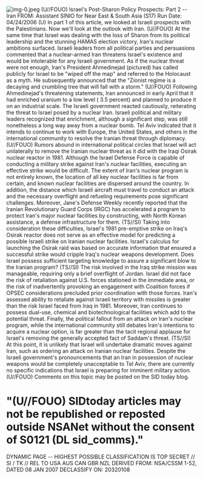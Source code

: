 ![img-0.jpeg](img-0.jpeg)
(U//FOUO) Israel's Post-Sharon Policy Prospects: Part 2 -- Iran FROM:
Assistant SINIO for Near East \& South Asia (S17)
Run Date: 04/24/2006
(U) In part 1 of this article, we looked at Israeli prospects with the Palestinians. Now we'll look at the outlook with Iran.
(U//FOUO) At the same time that Israel was dealing with the loss of Sharon from its political leadership and the stunning HAMAS election victory, Iran's nuclear ambitions surfaced. Israeli leaders from all political parties and persuasions commented that a nuclear-armed Iran threatens Israel's existence and would be intolerable for any Israeli government. As if the nuclear threat were not enough, Iran's President Ahmedinejad (pictured) has called publicly for Israel to be "wiped off the map" and referred to the Holocaust as a myth. He subsequently announced that the "Zionist regime is a decaying and crumbling tree that will fall with a storm."
(U//FOUO) Following Ahmedinejad's threatening statements, Iran announced in early April that it had enriched uranium to a low level ( 3.5 percent) and planned to produce it on an industrial scale. The Israeli government reacted cautiously, reiterating the threat to Israel posed by a nuclear Iran. Israeli political and military leaders recognized that enrichment, although a significant step, was still nonetheless a long way away from a nuclear bomb. Tel Aviv indicated that it intends to continue to work with Europe, the United States, and others in the international community to resolve the Iranian threat through diplomacy.
(U//FOUO) Rumors abound in international political circles that Israel will act unilaterally to remove the Iranian nuclear threat as it did with the Iraqi Osirak nuclear reactor in 1981. Although the Israel Defense Force is capable of conducting a military strike against Iran's nuclear facilities, executing an effective strike would be difficult. The extent of Iran's nuclear program is not entirely known, the location of all key nuclear facilities is far from certain, and known nuclear facilities are dispersed around the country. In addition, the distance which Israeli aircraft must travel to conduct an attack and the necessary overflight and refueling requirements pose significant challenges. Moreover, Jane's Defense Weekly recently reported that the Iranian Revolutionary Guard Corps (IRGC) has accelerated a program to protect Iran's major nuclear facilities by constructing, with North Korean assistance, a defense infrastructure for them.
(TS//SI) Taking into consideration these difficulties, Israel's 1981 pre-emptive strike on Iraq's Osirak reactor does not serve as an effective model for predicting a possible Israeli strike on Iranian nuclear facilities. Israel's calculus for launching the Osirak raid was based on accurate information that ensured a successful strike would cripple Iraq's nuclear weapons development. Does Israel possess sufficient targeting knowledge to assure a significant blow to the Iranian program?
(TS//SI) The risk involved in the Iraq strike mission was manageable, requiring only a brief overflight of Jordan. Israel did not face the risk of retaliation against U.S. forces stationed in the immediate area, or the risk of inadvertently provoking an engagement with Coalition forces if OPSEC considerations precluded prior coordination with those forces. Iran's assessed ability to retaliate against Israeli territory with missiles is greater than the risk Israel faced from Iraq in 1981. Moreover, Iran continues to possess dual-use, chemical and biotechnological facilities which add to the potential threat. Finally, the political fallout from an attack on Iran's nuclear program, while the international community still debates Iran's intentions to acquire a nuclear option, is far greater than the tacit regional applause for Israel's removing the generally accepted fact of Saddam's threat.
(TS//SI) At this point, it is unlikely that Israel will undertake dramatic moves against Iran, such as ordering an attack on Iranian nuclear facilities. Despite the Israeli government's
pronouncements that an Iran in possession of nuclear weapons would be completely unacceptable to Tel Aviv, there are currently no specific indications that Israel is preparing for imminent military action.
(U//FOUO) Comments on this topic may be posted on the SID today blog.

# "(U//FOUO) SIDtoday articles may not be republished or reposted outside NSANet without the consent of S0121 (DL sid_comms)." 

DYNAMIC PAGE -- HIGHEST POSSIBLE CLASSIFICATION IS
TOP SECRET // SI / TK // REL TO USA AUS CAN GBR NZL
DERIVED FROM: NSA/CSSM 1-52, DATED 08 JAN 2007 DECLASSIFY ON: 20320108
